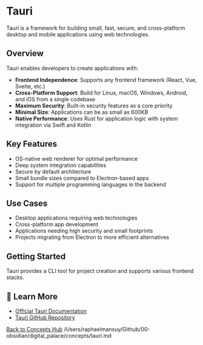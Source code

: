 # Tauri

Tauri is a framework for building small, fast, secure, and cross-platform desktop and mobile applications using web technologies.

## Overview

Tauri enables developers to create applications with:

- **Frontend Independence**: Supports any frontend framework (React, Vue, Svelte, etc.)
- **Cross-Platform Support**: Build for Linux, macOS, Windows, Android, and iOS from a single codebase
- **Maximum Security**: Built-in security features as a core priority
- **Minimal Size**: Applications can be as small as 600KB
- **Native Performance**: Uses Rust for application logic with system integration via Swift and Kotlin

## Key Features

- OS-native web renderer for optimal performance
- Deep system integration capabilities
- Secure by default architecture
- Small bundle sizes compared to Electron-based apps
- Support for multiple programming languages in the backend

## Use Cases

- Desktop applications requiring web technologies
- Cross-platform app development
- Applications needing high security and small footprints
- Projects migrating from Electron to more efficient alternatives

## Getting Started

Tauri provides a CLI tool for project creation and supports various frontend stacks.

## 📖 Learn More

- [Official Tauri Documentation](https://v2.tauri.app/)
- [Tauri GitHub Repository](https://github.com/tauri-apps/tauri)

[Back to Concepts Hub](./README.md)
</content>
<parameter name="filePath">/Users/raphaelmansuy/Github/00-obsidian/digital_palace/concepts/tauri.md



